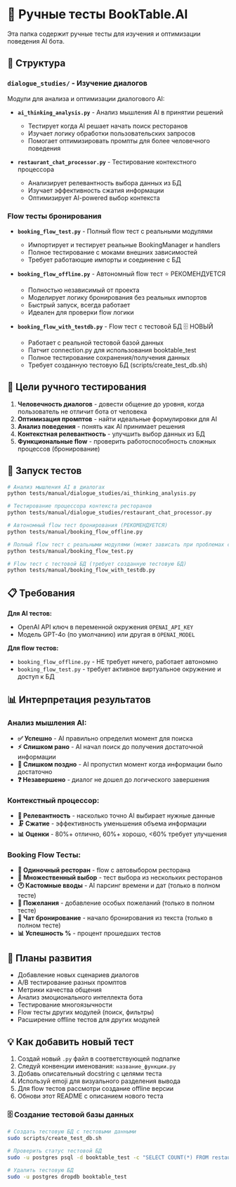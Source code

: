 # 🧪 Ручные тесты BookTable.AI

Эта папка содержит ручные тесты для изучения и оптимизации поведения AI бота.

## 📁 Структура

### `dialogue_studies/` - Изучение диалогов
Модули для анализа и оптимизации диалогового AI:

- **`ai_thinking_analysis.py`** - Анализ мышления AI в принятии решений
  - Тестирует когда AI решает начать поиск ресторанов
  - Изучает логику обработки пользовательских запросов
  - Помогает оптимизировать промпты для более человечного поведения

- **`restaurant_chat_processor.py`** - Тестирование контекстного процессора
  - Анализирует релевантность выбора данных из БД
  - Изучает эффективность сжатия информации
  - Оптимизирует AI-powered выбор контекста

### Flow тесты бронирования

- **`booking_flow_test.py`** - Полный flow тест с реальными модулями
  - Импортирует и тестирует реальные BookingManager и handlers
  - Полное тестирование с моками внешних зависимостей
  - Требует работающие импорты и соединение с БД

- **`booking_flow_offline.py`** - Автономный flow тест ⭐ РЕКОМЕНДУЕТСЯ
  - Полностью независимый от проекта
  - Моделирует логику бронирования без реальных импортов
  - Быстрый запуск, всегда работает
  - Идеален для проверки flow логики

- **`booking_flow_with_testdb.py`** - Flow тест с тестовой БД 🗄️ НОВЫЙ
  - Работает с реальной тестовой базой данных
  - Патчит connection.py для использования booktable_test
  - Полное тестирование сохранения/получения данных
  - Требует созданную тестовую БД (scripts/create_test_db.sh)

## 🎯 Цели ручного тестирования

1. **Человечность диалогов** - довести общение до уровня, когда пользователь не отличит бота от человека
2. **Оптимизация промптов** - найти идеальные формулировки для AI
3. **Анализ поведения** - понять как AI принимает решения
4. **Контекстная релевантность** - улучшить выбор данных из БД
5. **Функциональные flow** - проверить работоспособность сложных процессов (бронирование)

## 🚀 Запуск тестов

```bash
# Анализ мышления AI в диалогах
python tests/manual/dialogue_studies/ai_thinking_analysis.py

# Тестирование процессора контекста ресторанов
python tests/manual/dialogue_studies/restaurant_chat_processor.py

# Автономный flow тест бронирования (РЕКОМЕНДУЕТСЯ)
python tests/manual/booking_flow_offline.py

# Полный flow тест с реальными модулями (может зависать при проблемах с БД)
python tests/manual/booking_flow_test.py

# Flow тест с тестовой БД (требует созданную тестовую БД)
python tests/manual/booking_flow_with_testdb.py
```

## 📋 Требования

**Для AI тестов:**
- OpenAI API ключ в переменной окружения `OPENAI_API_KEY`
- Модель GPT-4o (по умолчанию) или другая в `OPENAI_MODEL`

**Для flow тестов:**
- `booking_flow_offline.py` - НЕ требует ничего, работает автономно
- `booking_flow_test.py` - требует активное виртуальное окружение и доступ к БД

## 📊 Интерпретация результатов

### Анализ мышления AI:
- **✅ Успешно** - AI правильно определил момент для поиска
- **⚡ Слишком рано** - AI начал поиск до получения достаточной информации
- **🐌 Слишком поздно** - AI пропустил момент когда информации было достаточно
- **❓ Незавершено** - диалог не дошел до логического завершения

### Контекстный процессор:
- **🎯 Релевантность** - насколько точно AI выбирает нужные данные
- **🗜️ Сжатие** - эффективность уменьшения объема информации
- **📊 Оценки** - 80%+ отлично, 60%+ хорошо, <60% требует улучшения

### Booking Flow Тесты:
- **🍝 Одиночный ресторан** - flow с автовыбором ресторана
- **🍕 Множественный выбор** - тест выбора из нескольких ресторанов
- **🕐 Кастомные вводы** - AI парсинг времени и дат (только в полном тесте)
- **💭 Пожелания** - добавление особых пожеланий (только в полном тесте)
- **💬 Чат бронирование** - начало бронирования из текста (только в полном тесте)
- **📊 Успешность %** - процент прошедших тестов

## 🔮 Планы развития

- Добавление новых сценариев диалогов
- A/B тестирование разных промптов
- Метрики качества общения
- Анализ эмоционального интеллекта бота
- Тестирование многоязычности
- Flow тесты других модулей (поиск, фильтры)
- Расширение offline тестов для других модулей

## 💡 Как добавить новый тест

1. Создай новый `.py` файл в соответствующей подпапке
2. Следуй конвенции именования: `название_функции.py`
3. Добавь описательный docstring с целями теста
4. Используй emoji для визуального разделения вывода
5. Для flow тестов рассмотри создание offline версии
6. Обнови этот README с описанием нового теста

### 🗄️ Создание тестовой базы данных

```bash
# Создать тестовую БД с тестовыми данными
sudo scripts/create_test_db.sh

# Проверить статус тестовой БД
sudo -u postgres psql -d booktable_test -c "SELECT COUNT(*) FROM restaurants;"

# Удалить тестовую БД
sudo -u postgres dropdb booktable_test
``` 